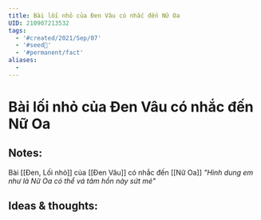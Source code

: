 ```yaml
---
title: Bài lối nhỏ của Đen Vâu có nhắc đến Nữ Oa
UID: 210907213532
tags:
  - '#created/2021/Sep/07'
  - '#seed🥜'
  - '#permanent/fact'
aliases:
  - 
---
```

# Bài lối nhỏ của Đen Vâu có nhắc đến Nữ Oa

## Notes:
Bài [[Đen, Lối nhỏ]] của [[Đen Vâu]] có nhắc đến [[Nữ Oa]]
*"Hình dung em như là Nữ Oa có thể vá tâm hồn này sứt mẻ"*

## Ideas & thoughts:
